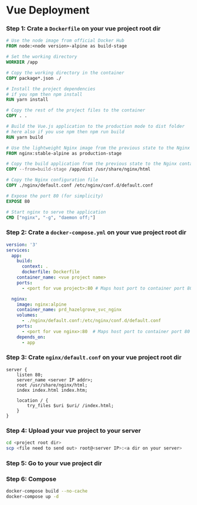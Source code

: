 # Vue Deployment

### Step 1: Crate a `Dockerfile` on your vue project root dir

```dockerfile
# Use the node image from official Docker Hub
FROM node:<node version>-alpine as build-stage

# Set the working directory
WORKDIR /app

# Copy the working directory in the container
COPY package*.json ./

# Install the project dependencies
# if you npm then npm install
RUN yarn install

# Copy the rest of the project files to the container
COPY . .

# Build the Vue.js application to the production mode to dist folder
# here also if you use npm then npm run build
RUN yarn build

# Use the lightweight Nginx image from the previous state to the Nginx container
FROM nginx:stable-alpine as production-stage

# Copy the build application from the previous state to the Nginx container
COPY --from=build-stage /app/dist /usr/share/nginx/html

# Copy the Nginx configuration file
COPY ./nginx/default.conf /etc/nginx/conf.d/default.conf

# Expose the port 80 (for simplicity)
EXPOSE 80

# Start nginx to serve the application
CMD ["nginx", "-g", "daemon off;"]
```

### Step 2: Crate a `docker-compose.yml` on your vue project root dir

```yaml
version: '3'
services:
  app:
    build:
      context: .
      dockerfile: Dockerfile
    container_name: <vue project name>
    ports:
      - <port for vue project>:80 # Maps host port to container port 80  

  nginx:
    image: nginx:alpine
    container_name: prd_hazelgrove_svc_nginx
    volumes:
      - ./nginx/default.conf:/etc/nginx/conf.d/default.conf
    ports:
      - <port for vue nginx>:80  # Maps host port to container port 80
    depends_on:
      - app
```

### Step 3: Crate `nginx/default.conf` on your vue project root dir

```
server {
    listen 80;
    server_name <server IP addr>;
    root /usr/share/nginx/html;
    index index.html index.htm;

    location / {
        try_files $uri $uri/ /index.html;
    }
}
```
### Step 4: Upload your vue project to your server
```bash
cd <project root dir>
scp <file need to send out> root@<server IP>:<a dir on your server>
```

### Step 5: Go to your vue project dir

### Step 6: Compose
```bash
docker-compose build --no-cache
docker-compose up -d
```

